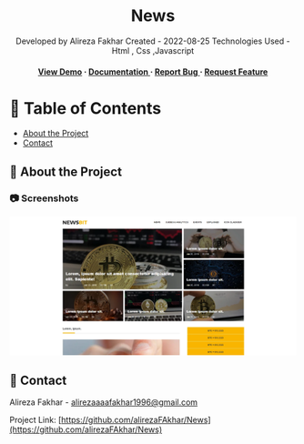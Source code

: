 <div align='center'>

<h1>News</h1>
<p>Developed by Alireza Fakhar Created - 2022-08-25 Technologies Used - Html , Css ,Javascript </p>

<h4> <a href=https://alirezafakhar.github.io/News/index>View Demo</a> <span> · </span> <a href="https://github.com/alirezaFAkhar/News/blob/master/README.md"> Documentation </a> <span> · </span> <a href="https://github.com/alirezaFAkhar/News/issues"> Report Bug </a> <span> · </span> <a href="https://github.com/alirezaFAkhar/News/issues"> Request Feature </a> </h4>


</div>

# :notebook_with_decorative_cover: Table of Contents

- [About the Project](#star2-about-the-project)
- [Contact](#handshake-contact)


## :star2: About the Project

### :camera: Screenshots
<div align="center"> <a href="https://alirezafakhar.github.io/News/index"><img src="https://github.com/alirezaFAkhar/AlirezaFakhar.github.io/blob/main/News/asset/image/news.webp" alt='image' width='800'/></a> </div>





## :handshake: Contact

Alireza Fakhar - alirezaaaafakhar1996@gmail.com

Project Link: [https://github.com/alirezaFAkhar/News](https://github.com/alirezaFAkhar/News)

